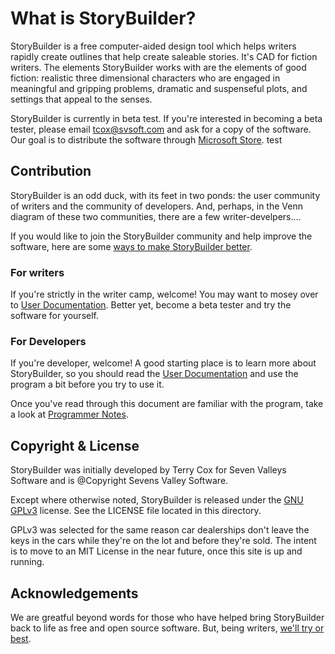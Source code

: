 # What is StoryBuilder?

StoryBuilder is a free computer-aided design tool which helps writers rapidly create outlines that
help create saleable stories. It's CAD for fiction writers. The elements StoryBuilder works with 
are the elements of good fiction: realistic three dimensional characters who are engaged in 
meaningful and gripping problems, dramatic and suspenseful plots, and settings that appeal to the senses.

StoryBuilder is currently in beta test. If you're interested in becoming a beta tester, 
please email tcox@svsoft.com and ask for a copy of the software. Our goal is to distribute
the software through [Microsoft Store][6].
test
## Contribution

StoryBuilder is an odd duck, with its feet in two ponds: the user community of writers
and the community of developers. And, perhaps, in the Venn diagram of these two communities,
there are a few writer-develpers....

If you would like to join the StoryBuilder community and help improve the software,
here are some [ways to make StoryBuilder better][5].

### For writers

If you're strictly in the writer camp, welcome! You may want to mosey over to 
[User Documentation][2]. Better yet, become a beta tester and try the software for yourself.

### For Developers

If you're developer, welcome! A good starting place is to learn more about StoryBuilder,
so you should read the [User Documentation][2] and use the program a bit before you 
try to use it. 

Once you've read through this document are familiar with the program, take a look at 
[Programmer Notes][3].

## Copyright & License

StoryBuilder was initially developed by Terry Cox for Seven Valleys Software and
is @Copyright Sevens Valley Software.

Except where otherwise noted, StoryBuilder is released under the [GNU GPLv3][1] license.
See the LICENSE file located in this directory. 

GPLv3 was selected for the same reason car dealerships don't leave the keys in 
the cars while they're on the lot and before they're sold. 
The intent is to move to an MIT License in the near future, once this site is 
up and running.

## Acknowledgements

We are greatful beyond words for those who have helped bring StoryBuilder back to
life as free and open source software. But, being writers, [we'll try or best][4].

[1]:https://choosealicense.com/licenses/gpl-3.0/
[2]:https://github.com/terrycox/StoryBuilder-2/blob/master/docs/USERNOTES.md
[3]:https://github.com/terrycox/StoryBuilder-2/blob/master/docs/DEVNOTES.md
[4]:https://github.com/terrycox/StoryBuilder-2/blob/master/docs/ACKNOWLEDGE.md
[5]:https://github.com/terrycox/StoryBuilder-2/blob/master/docs/CONTRIBUTE.md
[6]:https://www.microsoft.com/en-us/store/apps/windows
